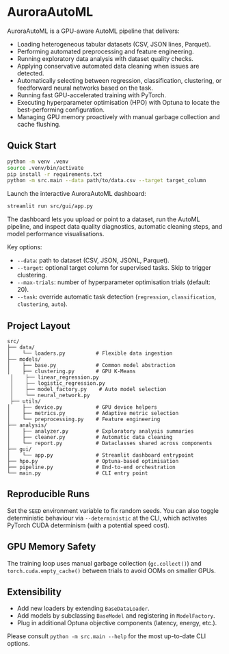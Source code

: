 # AuroraAutoML

AuroraAutoML is a GPU-aware AutoML pipeline that delivers:

- Loading heterogeneous tabular datasets (CSV, JSON lines, Parquet).
- Performing automated preprocessing and feature engineering.
- Running exploratory data analysis with dataset quality checks.
- Applying conservative automated data cleaning when issues are detected.
- Automatically selecting between regression, classification, clustering, or feedforward neural networks based on the task.
- Running fast GPU-accelerated training with PyTorch.
- Executing hyperparameter optimisation (HPO) with Optuna to locate the best-performing configuration.
- Managing GPU memory proactively with manual garbage collection and cache flushing.

## Quick Start

```bash
python -m venv .venv
source .venv/bin/activate
pip install -r requirements.txt
python -m src.main --data path/to/data.csv --target target_column
```

Launch the interactive AuroraAutoML dashboard:

```bash
streamlit run src/gui/app.py
```

The dashboard lets you upload or point to a dataset, run the AutoML pipeline, and inspect data quality diagnostics, automatic cleaning steps, and model performance visualisations.

Key options:

- `--data`: path to dataset (CSV, JSON, JSONL, Parquet).
- `--target`: optional target column for supervised tasks. Skip to trigger clustering.
- `--max-trials`: number of hyperparameter optimisation trials (default: 20).
- `--task`: override automatic task detection (`regression`, `classification`, `clustering`, `auto`).

## Project Layout

```
src/
├── data/
│    └── loaders.py          # Flexible data ingestion
├── models/
│    ├── base.py             # Common model abstraction
│    ├── clustering.py       # GPU K-Means
 │    ├── linear_regression.py
 │    ├── logistic_regression.py
 │    ├── model_factory.py    # Auto model selection
 │    └── neural_network.py
 ├── utils/
│    ├── device.py           # GPU device helpers
│    ├── metrics.py          # Adaptive metric selection
│    └── preprocessing.py    # Feature engineering
├── analysis/
│    ├── analyzer.py         # Exploratory analysis summaries
│    ├── cleaner.py          # Automatic data cleaning
│    └── report.py           # Dataclasses shared across components
├── gui/
│    └── app.py              # Streamlit dashboard entrypoint
├── hpo.py                   # Optuna-based optimisation
├── pipeline.py              # End-to-end orchestration
└── main.py                  # CLI entry point
```

## Reproducible Runs

Set the `SEED` environment variable to fix random seeds. You can also toggle deterministic behaviour via `--deterministic` at the CLI, which activates PyTorch CUDA determinism (with a potential speed cost).

## GPU Memory Safety

The training loop uses manual garbage collection (`gc.collect()`) and `torch.cuda.empty_cache()` between trials to avoid OOMs on smaller GPUs.

## Extensibility

- Add new loaders by extending `BaseDataLoader`.
- Add models by subclassing `BaseModel` and registering in `ModelFactory`.
- Plug in additional Optuna objective components (latency, energy, etc.).

Please consult `python -m src.main --help` for the most up-to-date CLI options.

